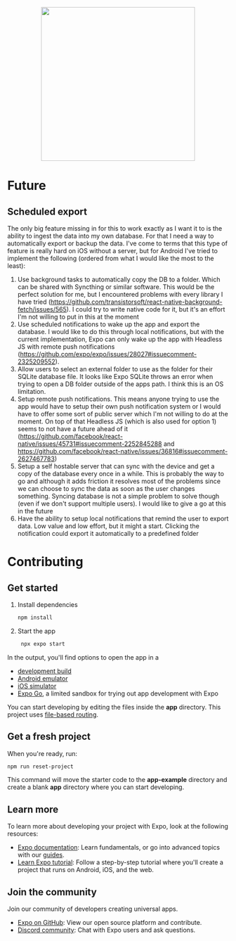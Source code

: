 <p align="center">
  <img src="https://github.com/user-attachments/assets/92ac2249-d21b-48b8-90d5-65f19d559fd8" width="350" />
</p>

# Future

## Scheduled export

The only big feature missing in for this to work exactly as I want it to is the ability to ingest the data into my own database.
For that I need a way to automatically export or backup the data. I've come to terms that this type of feature is really hard on iOS without a server, but for Android I've tried to implement the following (ordered from what I would like the most to the least):

1. Use background tasks to automatically copy the DB to a folder. Which can be shared with Syncthing or similar software. This would be the perfect solution for me, but I encountered problems with every library I have tried (https://github.com/transistorsoft/react-native-background-fetch/issues/565). I could try to write native code for it, but it's an effort I'm not willing to put in this at the moment
2. Use scheduled notifications to wake up the app and export the database. I would like to do this through local notifications, but with the current implementation, Expo can only wake up the app with Headless JS with remote push notifications (https://github.com/expo/expo/issues/28027#issuecomment-2325209552).
3. Allow users to select an external folder to use as the folder for their SQLite database file. It looks like Expo SQLite throws an error when trying to open a DB folder outside of the apps path. I think this is an OS limitation.
4. Setup remote push notifications. This means anyone trying to use the app would have to setup their own push notification system or I would have to offer some sort of public server which I'm not willing to do at the moment. On top of that Headless JS (which is also used for option 1) seems to not have a future ahead of it (https://github.com/facebook/react-native/issues/45731#issuecomment-2252845288 and https://github.com/facebook/react-native/issues/36816#issuecomment-2627467783)
5. Setup a self hostable server that can sync with the device and get a copy of the database every once in a while. This is probably the way to go and although it adds friction it resolves most of the problems since we can choose to sync the data as soon as the user changes something. Syncing database is not a simple problem to solve though (even if we don't support multiple users). I would like to give a go at this in the future
6. Have the ability to setup local notifications that remind the user to export data. Low value and low effort, but it might a start. Clicking the notification could export it automatically to a predefined folder

# Contributing

## Get started

1. Install dependencies

   ```bash
   npm install
   ```

2. Start the app

   ```bash
    npx expo start
   ```

In the output, you'll find options to open the app in a

- [development build](https://docs.expo.dev/develop/development-builds/introduction/)
- [Android emulator](https://docs.expo.dev/workflow/android-studio-emulator/)
- [iOS simulator](https://docs.expo.dev/workflow/ios-simulator/)
- [Expo Go](https://expo.dev/go), a limited sandbox for trying out app development with Expo

You can start developing by editing the files inside the **app** directory. This project uses [file-based routing](https://docs.expo.dev/router/introduction).

## Get a fresh project

When you're ready, run:

```bash
npm run reset-project
```

This command will move the starter code to the **app-example** directory and create a blank **app** directory where you can start developing.

## Learn more

To learn more about developing your project with Expo, look at the following resources:

- [Expo documentation](https://docs.expo.dev/): Learn fundamentals, or go into advanced topics with our [guides](https://docs.expo.dev/guides).
- [Learn Expo tutorial](https://docs.expo.dev/tutorial/introduction/): Follow a step-by-step tutorial where you'll create a project that runs on Android, iOS, and the web.

## Join the community

Join our community of developers creating universal apps.

- [Expo on GitHub](https://github.com/expo/expo): View our open source platform and contribute.
- [Discord community](https://chat.expo.dev): Chat with Expo users and ask questions.
